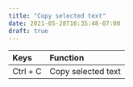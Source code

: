 ```yaml
---
title: "Copy selected text"
date: 2021-05-28T16:35:48-07:00
draft: true
---
```


| Keys                       | Function                                               |
|:---------------------------|:-------------------------------------------------------| 
| Ctrl + C                   | Copy selected text                                     |
